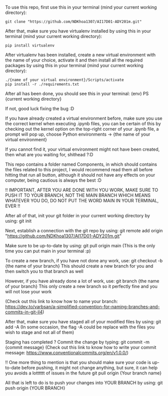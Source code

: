 To use this repo, first use this in your terminal (mind your current working directory):

    git clone "https://github.com/NDKhoa1307/AI17D01-ADY201m.git"

After that, make sure you have virtualenv installed by using this in your terminal (mind your current working directory):

    pip install virtualenv

After virtualenv has been installed, create a new virtual environment with the name of your choice, activate it and then install all the required packages
by using this in your terminal (mind your current working directory):
    
    ./{name of your virtual environment}/Scripts/activate
    pip install -r ./requirements.txt

After all has been done, you should see this in your terminal:
    (env) PS {current working directory}

If not, good luck fixing the bug :D



If you have already created a virtual environment before, make sure you use the correct kernel when executing .ipynb files, you can be certain of this by 
checking out the kernel option on the top-right corner of your .ipynb file, a prompt will pop up, choose Python environments -> {the name of your virtual environment}

If you cannot find it, your virtual environment might not have been created, then what are you waiting for, shithead ?:D



This repo contains a folder named Components, in which should contains the files related to this project, I would recommend read them all before hitting that run all button,
although it should not have any effects on your computer, being cautious is always the best :D




!! IMPORTANT, AFTER YOU ARE DONE WITH YOU WORK, MAKE SURE TO PUSH IT TO YOUR BRANCH, NOT THE MAIN BRANCH
   WHICH MEANS WHATEVER YOU DO, DO NOT PUT THE WORD MAIN IN YOUR TERMINAL, EVER                         !!

After all of that, init your git folder in your current working directory by using: 
    git init

Next, establish a connection with the git repo by using: 
    git remote add origin "https://github.com/NDKhoa1307/AI17D01-ADY201m.git"

Make sure to be up-to-date by using: 
    git pull origin main
    (This is the only time you can put main in your terminal :p)

To create a new branch, if you have not done any work, use: 
    git checkout -b {the name of your branch}
    This should create a new branch for you and then switch you to that branch as well 

However, if you have already done a lot of work, use: 
    git branch {the name of your branch}
This only create a new branch so it perfectly fine and you will not lose your work

(Check out this link to know how to name your branch: https://dev.to/varbsan/a-simplified-convention-for-naming-branches-and-commits-in-git-il4)

After that, make sure you have staged all of your modified files by using: git add -A 
(In some occasion, the flag -A could be replace with the files you wish to stage and not all of them)

Staging has completed ? Commit the change by typing: 
    git commit -m {commit message}
(Check out this link to know how to write your commit message: https://www.conventionalcommits.org/en/v1.0.0/)

!! One more thing to mention is that you should make sure your code is up-to-date before pushing, it might not change anything, but sure, it 
can help you avoids a lotttttt of issues in the future
    git pull origin {Your branch name}

All that is left to do is to push your changes into YOUR BRANCH by using: 
    git push origin {YOUR BRANCH}
